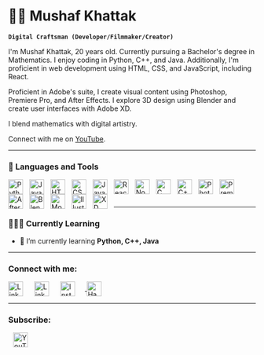 # 🏄‍♂️ Mushaf Khattak

**`Digital Craftsman (Developer/Filmmaker/Creator)`**

I'm Mushaf Khattak, 20 years old. Currently pursuing a Bachelor's degree in Mathematics. I enjoy coding in Python, C++, and Java. Additionally, I'm proficient in web development using HTML, CSS, and JavaScript, including React.

Proficient in Adobe's suite, I create visual content using Photoshop, Premiere Pro, and After Effects. I explore 3D design using Blender and create user interfaces with Adobe XD.

I blend mathematics with digital artistry.

Connect with me on [YouTube](https://www.youtube.com/channel/UCvNkM9g5cPN6OGpWt_Q4EPg).


---
### 🧰 Languages and Tools

<img align="left" alt="Python" width="30px" style="padding-right:10px;" src="https://cdn.jsdelivr.net/gh/devicons/devicon/icons/python/python-plain.svg" />
<img align="left" alt="Java" width="30px" style="padding-right:10px;" src="https://cdn.jsdelivr.net/gh/devicons/devicon/icons/java/java-original.svg"/>
<img align="left" alt="HTML" width="30px" style="padding-right:10px;" src="https://cdn.jsdelivr.net/gh/devicons/devicon/icons/html5/html5-plain.svg" />
<img align="left" alt="CSS" width="30px" style="padding-right:10px;" src="https://cdn.jsdelivr.net/gh/devicons/devicon/icons/css3/css3-plain.svg" />
<img align="left" alt="JavaScript" width="30px" style="padding-right:10px;" src="https://cdn.jsdelivr.net/gh/devicons/devicon/icons/javascript/javascript-plain.svg" />
<img align="left" alt="React" width="30px" style="padding-right:10px;" src="https://cdn.jsdelivr.net/gh/devicons/devicon/icons/react/react-original.svg" />
<img align="left" alt="NodeJS" width="30px" style="padding-right:10px;" src="https://cdn.jsdelivr.net/gh/devicons/devicon/icons/nodejs/nodejs-original.svg" />
<img align="left" alt="C" width="30px" style="padding-right:10px;" src="https://cdn.jsdelivr.net/gh/devicons/devicon@latest/icons/c/c-original.svg" />     
<img align="left" alt="C++" width="30px" style="padding-right:10px;" src="https://cdn.jsdelivr.net/gh/devicons/devicon@latest/icons/cplusplus/cplusplus-original.svg"/> 
<img align="left" alt="Photoshop" width="30px" style="padding-right:10px;" src="https://cdn.jsdelivr.net/gh/devicons/devicon@latest/icons/photoshop/photoshop-original.svg"/>
<img align="left" alt="Premiere Pro" width="30px" style="padding-right:10px;" src="https://cdn.jsdelivr.net/gh/devicons/devicon@latest/icons/premierepro/premierepro-original.svg"/> 
<img align="left" alt="After Effects" width="30px" style="padding-right:10px;" src="https://cdn.jsdelivr.net/gh/devicons/devicon@latest/icons/aftereffects/aftereffects-original.svg"/> 
<img align="left" alt="Blender" width="30px" style="padding-right:10px;" src="https://cdn.jsdelivr.net/gh/devicons/devicon@latest/icons/blender/blender-original.svg"/> 
<img align="left" alt="Mocha" width="30px" style="padding-right:10px;" src="https://cdn.jsdelivr.net/gh/devicons/devicon@latest/icons/mocha/mocha-original.svg"/> 
<img align="left" alt="Illustrator" width="30px" style="padding-right:10px;" src="https://cdn.jsdelivr.net/gh/devicons/devicon@latest/icons/illustrator/illustrator-plain.svg"/> 
<img align="left" alt="XD" width="30px" style="padding-right:10px;" src="https://cdn.jsdelivr.net/gh/devicons/devicon@latest/icons/xd/xd-original.svg"/>     
          
<br />

#

         

---
### 🧑🏻‍💻 Currently Learning

- 🌱 I’m currently learning **Python, C++, Java**
  
---

<h3 align="left">Connect with me:</h3>
<p align="left">
    <a href="https://linkedin.com/in/mushafkhan7" target="_blank">
        <img align="left" alt="LinkedIn" width="30px" style="padding-right:20px;" src="https://cdn.jsdelivr.net/gh/devicons/devicon@latest/icons/linkedin/linkedin-original.svg"/>         
    </a>
    <a href="https://fb.com/mushafkhan07" target="_blank">
        <img align="left" alt="LinkedIn" width="30px" style="padding-right:20px;" src="https://cdn.jsdelivr.net/gh/devicons/devicon@latest/icons/facebook/facebook-original.svg"/>
    </a>
    <a href="https://instagram.com/mushafkhan7" target="_blank">
        <img align="center" alt="Instagram" width="30px" style="padding-right:20px;" src="https://raw.githubusercontent.com/rahuldkjain/github-profile-readme-generator/master/src/images/icons/Social/instagram.svg" />
    </a>
    <a href="https://www.hackerrank.com/musaleh" target="_blank">
        <img align="center" alt="HackerRank" width="30px" style="padding-right:20px;" src="https://raw.githubusercontent.com/rahuldkjain/github-profile-readme-generator/master/src/images/icons/Social/hackerrank.svg" />
    </a>
</p>

---
<h3 align="left">Subscribe:</h3>
<p align="left">
 <a href="https://www.youtube.com/c/https://www.youtube.com/channel/ucvnkm9g5cpn6ogpwt_q4epg" rel="nofollow">
        <img align="center" alt="YouTube" width="30px" height="30" style="padding-left:10px;" src="https://raw.githubusercontent.com/rahuldkjain/github-profile-readme-generator/master/src/images/icons/Social/youtube.svg">
    </a>
    
</p>
